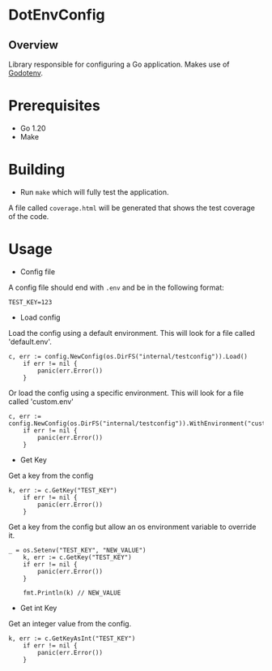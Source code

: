 #  DotEnvConfig

## Overview

Library responsible for configuring a Go application. Makes use of [Godotenv](https://github.com/joho/godotenv).

# Prerequisites

- Go 1.20
- Make

# Building

- Run `make` which will fully test the application.

A file called `coverage.html` will be generated that shows the test coverage of the code.

# Usage

- Config file

A config file should end with `.env` and be in the following format:
```
TEST_KEY=123
```

- Load config

Load the config using a default environment. 
This will look for a file called 'default.env'.

```
c, err := config.NewConfig(os.DirFS("internal/testconfig")).Load()
	if err != nil {
		panic(err.Error())
	}
```

Or load the config using a specific environment.
This will look for a file called 'custom.env'
```
c, err := config.NewConfig(os.DirFS("internal/testconfig")).WithEnvironment("custom").Load()
	if err != nil {
		panic(err.Error())
	}
```

- Get Key

Get a key from the config
```
k, err := c.GetKey("TEST_KEY")
	if err != nil {
		panic(err.Error())
	}
```

Get a key from the config but allow an os environment variable to override it.
```
_ = os.Setenv("TEST_KEY", "NEW_VALUE")
	k, err := c.GetKey("TEST_KEY")
	if err != nil {
		panic(err.Error())
	}

	fmt.Println(k) // NEW_VALUE
```

- Get int Key

Get an integer value from the config.
```
k, err := c.GetKeyAsInt("TEST_KEY")
	if err != nil {
		panic(err.Error())
	}
```


